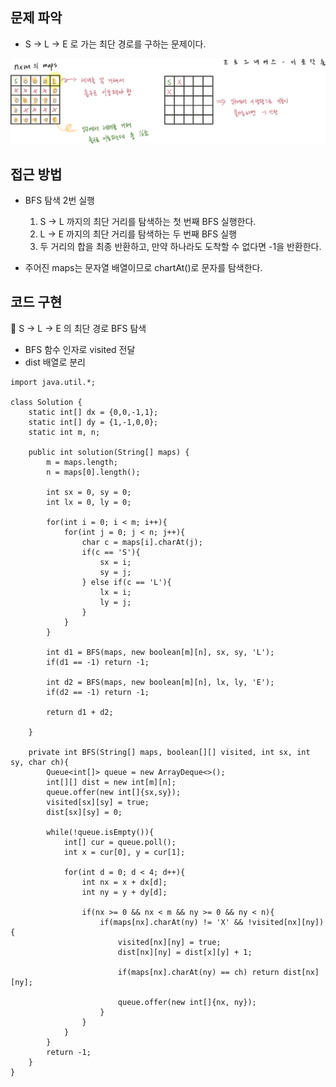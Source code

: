 ## 문제 파악

- S → L → E 로 가는 최단 경로를 구하는 문제이다.

![image.png](../img/img18.png)

## 접근 방법

- BFS 탐색 2번 실행
    1. S → L 까지의 최단 거리를 탐색하는 첫 번째 BFS 실행한다.
    2. L → E 까지의 최단 거리를 탐색하는 두 번째 BFS 실행
    3. 두 거리의 합을 최종 반환하고, 만약 하나라도 도착할 수 없다면 -1을 반환한다.

- 주어진 maps는 문자열 배열이므로 chartAt()로 문자를 탐색한다.

## 코드 구현

💟 S → L → E 의 최단 경로 BFS 탐색
- BFS 함수 인자로 visited 전달
- dist 배열로 분리

```angular2html
import java.util.*;

class Solution {
    static int[] dx = {0,0,-1,1};
    static int[] dy = {1,-1,0,0};
    static int m, n;
    
    public int solution(String[] maps) {
        m = maps.length;
        n = maps[0].length();
        
        int sx = 0, sy = 0;
        int lx = 0, ly = 0;
        
        for(int i = 0; i < m; i++){
            for(int j = 0; j < n; j++){
                char c = maps[i].charAt(j);
                if(c == 'S'){
                    sx = i;
                    sy = j;
                } else if(c == 'L'){
                    lx = i;
                    ly = j;
                }
            }
        }
        
        int d1 = BFS(maps, new boolean[m][n], sx, sy, 'L');
        if(d1 == -1) return -1;
        
        int d2 = BFS(maps, new boolean[m][n], lx, ly, 'E');
        if(d2 == -1) return -1;
        
        return d1 + d2;
        
    }
    
    private int BFS(String[] maps, boolean[][] visited, int sx, int sy, char ch){
        Queue<int[]> queue = new ArrayDeque<>();
        int[][] dist = new int[m][n];
        queue.offer(new int[]{sx,sy});
        visited[sx][sy] = true;
        dist[sx][sy] = 0;
        
        while(!queue.isEmpty()){
            int[] cur = queue.poll();
            int x = cur[0], y = cur[1];
            
            for(int d = 0; d < 4; d++){
                int nx = x + dx[d];
                int ny = y + dy[d];
                
                if(nx >= 0 && nx < m && ny >= 0 && ny < n){
                    if(maps[nx].charAt(ny) != 'X' && !visited[nx][ny]){
                        visited[nx][ny] = true;
                        dist[nx][ny] = dist[x][y] + 1;
                        
                        if(maps[nx].charAt(ny) == ch) return dist[nx][ny];
                        
                        queue.offer(new int[]{nx, ny});
                    }
                }
            }
        }
        return -1;
    }
}
```